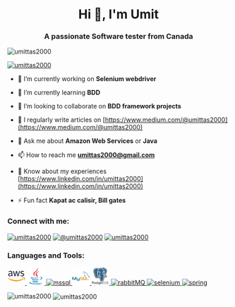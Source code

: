 <h1 align="center">Hi 👋, I'm Umit</h1>
<h3 align="center">A passionate Software tester from Canada</h3>

<p align="left"> <img src="https://komarev.com/ghpvc/?username=umittas2000&label=Profile%20views&color=0e75b6&style=flat" alt="umittas2000" /> </p>

<p align="left"> <a href="https://github.com/ryo-ma/github-profile-trophy"><img src="https://github-profile-trophy.vercel.app/?username=umittas2000" alt="umittas2000" /></a> </p>

- 🔭 I’m currently working on **Selenium webdriver**

- 🌱 I’m currently learning **BDD**

- 👯 I’m looking to collaborate on **BDD framework projects**

- 📝 I regularly write articles on [https://www.medium.com/@umittas2000](https://www.medium.com/@umittas2000)

- 💬 Ask me about **Amazon Web Services** or **Java**

- 📫 How to reach me **umittas2000@gmail.com**

- 📄 Know about my experiences [https://www.linkedin.com/in/umittas2000](https://www.linkedin.com/in/umittas2000)

- ⚡ Fun fact **Kapat ac calisir, Bill gates**

<h3 align="left">Connect with me:</h3>
<p align="left">
<a href="https://linkedin.com/in/umittas2000" target="blank"><img align="center" src="https://raw.githubusercontent.com/rahuldkjain/github-profile-readme-generator/master/src/images/icons/Social/linked-in-alt.svg" alt="umittas2000" height="30" width="40" /></a>
<a href="https://medium.com/@umittas2000" target="blank"><img align="center" src="https://raw.githubusercontent.com/rahuldkjain/github-profile-readme-generator/master/src/images/icons/Social/medium.svg" alt="@umittas2000" height="30" width="40" /></a>
<a href="https://www.hackerrank.com/umittas2000" target="blank"><img align="center" src="https://raw.githubusercontent.com/rahuldkjain/github-profile-readme-generator/master/src/images/icons/Social/hackerrank.svg" alt="umittas2000" height="30" width="40" /></a>
</p>

<h3 align="left">Languages and Tools:</h3>
<p align="left"> <a href="https://aws.amazon.com" target="_blank" rel="noreferrer"> <img src="https://raw.githubusercontent.com/devicons/devicon/master/icons/amazonwebservices/amazonwebservices-original-wordmark.svg" alt="aws" width="40" height="40"/> </a> <a href="https://www.java.com" target="_blank" rel="noreferrer"> <img src="https://raw.githubusercontent.com/devicons/devicon/master/icons/java/java-original.svg" alt="java" width="40" height="40"/> </a> <a href="https://www.microsoft.com/en-us/sql-server" target="_blank" rel="noreferrer"> <img src="https://www.svgrepo.com/show/303229/microsoft-sql-server-logo.svg" alt="mssql" width="40" height="40"/> </a> <a href="https://www.mysql.com/" target="_blank" rel="noreferrer"> <img src="https://raw.githubusercontent.com/devicons/devicon/master/icons/mysql/mysql-original-wordmark.svg" alt="mysql" width="40" height="40"/> </a> <a href="https://www.postgresql.org" target="_blank" rel="noreferrer"> <img src="https://raw.githubusercontent.com/devicons/devicon/master/icons/postgresql/postgresql-original-wordmark.svg" alt="postgresql" width="40" height="40"/> </a> <a href="https://www.rabbitmq.com" target="_blank" rel="noreferrer"> <img src="https://www.vectorlogo.zone/logos/rabbitmq/rabbitmq-icon.svg" alt="rabbitMQ" width="40" height="40"/> </a> <a href="https://www.selenium.dev" target="_blank" rel="noreferrer"> <img src="https://raw.githubusercontent.com/detain/svg-logos/780f25886640cef088af994181646db2f6b1a3f8/svg/selenium-logo.svg" alt="selenium" width="40" height="40"/> </a> <a href="https://spring.io/" target="_blank" rel="noreferrer"> <img src="https://www.vectorlogo.zone/logos/springio/springio-icon.svg" alt="spring" width="40" height="40"/> </a> </p>

<p><img align="left" src="https://github-readme-stats.vercel.app/api/top-langs?username=umittas2000&show_icons=true&locale=en&layout=compact" alt="umittas2000" /></p>

<p>&nbsp;<img align="center" src="https://github-readme-stats.vercel.app/api?username=umittas2000&show_icons=true&locale=en" alt="umittas2000" /></p>
